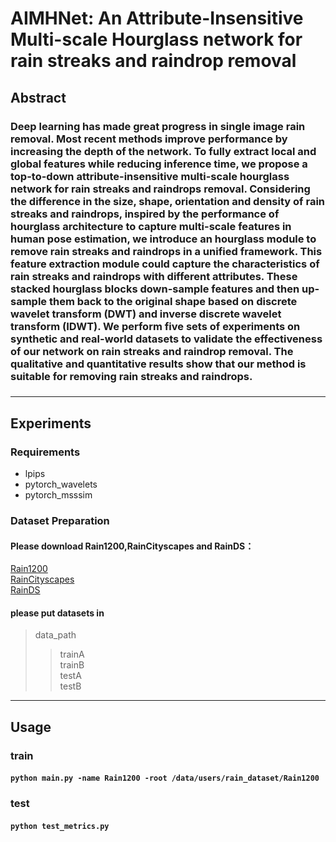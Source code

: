 # AIMHNet: An Attribute-Insensitive Multi-scale Hourglass network for rain streaks and raindrop removal
## Abstract
### Deep learning has made great progress in single image rain removal. Most recent methods improve performance by increasing the depth of the network. To fully extract local and global features while reducing inference time, we propose a top-to-down attribute-insensitive multi-scale hourglass network for rain streaks and raindrops removal. Considering the difference in the size, shape, orientation and density of rain streaks and raindrops, inspired by the performance of hourglass architecture to capture multi-scale features in human pose estimation, we introduce an hourglass module to remove rain streaks and raindrops in a unified framework. This feature extraction module could capture the characteristics of rain streaks and raindrops with different attributes. These stacked hourglass blocks down-sample features and then up-sample them back to the original shape based on discrete wavelet transform (DWT) and inverse discrete wavelet transform (IDWT). We perform five sets of experiments on synthetic and real-world datasets to validate the effectiveness of our network on rain streaks and raindrop removal. The qualitative and quantitative results show that our method is suitable for removing rain streaks and raindrops.
### 
***
## Experiments
### Requirements
* lpips
* pytorch_wavelets
* pytorch_msssim

### Dataset Preparation
#### Please download Rain1200,RainCityscapes and RainDS：
[Rain1200](https://drive.google.com/file/d/1cMXWICiblTsRl1zjN8FizF5hXOpVOJz4/view?usp=sharing)  
[RainCityscapes](https://www.cityscapes-dataset.com/downloads/)  
[RainDS](https://drive.google.com/file/d/12yN6avKi4Tkrnqa3sMUmyyf4FET9npOT/view?usp=sharing)
#### please put datasets in
> data_path
>> trainA  
>> trainB  
>> testA  
>> testB
***
## Usage
### train
#### `python main.py -name Rain1200 -root /data/users/rain_dataset/Rain1200`
### test
#### `python test_metrics.py`
